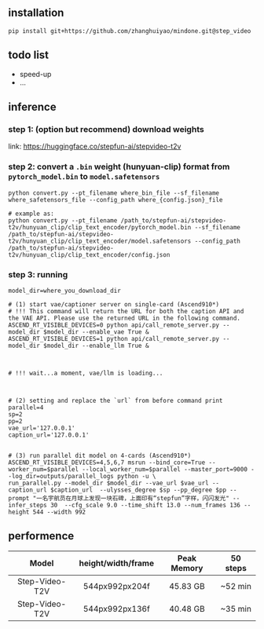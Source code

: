 

## installation

```shell
pip install git+https://github.com/zhanghuiyao/mindone.git@step_video
```


## todo list

- speed-up
- ...



## inference


### step 1: (option but recommend) download weights

link: https://huggingface.co/stepfun-ai/stepvideo-t2v



### step 2: convert a `.bin` weight (hunyuan-clip) format from `pytorch_model.bin` to `model.safetensors`

```shell
python convert.py --pt_filename where_bin_file --sf_filename where_safetensors_file --config_path where_{config.json}_file

# example as:
python convert.py --pt_filename /path_to/stepfun-ai/stepvideo-t2v/hunyuan_clip/clip_text_encoder/pytorch_model.bin --sf_filename /path_to/stepfun-ai/stepvideo-t2v/hunyuan_clip/clip_text_encoder/model.safetensors --config_path /path_to/stepfun-ai/stepvideo-t2v/hunyuan_clip/clip_text_encoder/config.json
```


### step 3: running

```shell
model_dir=where_you_download_dir

# (1) start vae/captioner server on single-card (Ascend910*)
# !!! This command will return the URL for both the caption API and the VAE API. Please use the returned URL in the following command.
ASCEND_RT_VISIBLE_DEVICES=0 python api/call_remote_server.py --model_dir $model_dir --enable_vae True &
ASCEND_RT_VISIBLE_DEVICES=1 python api/call_remote_server.py --model_dir $model_dir --enable_llm True &



# !!! wait...a moment, vae/llm is loading...



# (2) setting and replace the `url` from before command print
parallel=4
sp=2
pp=2
vae_url='127.0.0.1'
caption_url='127.0.0.1'


# (3) run parallel dit model on 4-cards (Ascend910*)
ASCEND_RT_VISIBLE_DEVICES=4,5,6,7 msrun --bind_core=True --worker_num=$parallel --local_worker_num=$parallel --master_port=9000 --log_dir=outputs/parallel_logs python -u \
run_parallel.py --model_dir $model_dir --vae_url $vae_url --caption_url $caption_url  --ulysses_degree $sp --pp_degree $pp --prompt "一名宇航员在月球上发现一块石碑，上面印有“stepfun”字样，闪闪发光" --infer_steps 30  --cfg_scale 9.0 --time_shift 13.0 --num_frames 136 --height 544 --width 992
```


## performence

|     Model    |  height/width/frame |  Peak Memory | 50 steps |
|:------------:|:------------:|:------------:|:------------:|
| Step-Video-T2V   |        544px992px204f      |  45.83 GB | ~52 min |
| Step-Video-T2V   |        544px992px136f      |  40.48 GB | ~35 min |

